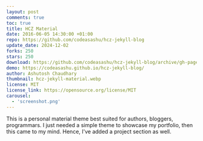 ```yaml
---
layout: post
comments: true
toc: true
title: HCZ Material
date: 2016-06-05 14:30:00 +01:00
repo: https://github.com/codeasashu/hcz-jekyll-blog
update_date: 2024-12-02
forks: 250
stars: 250
download: https://github.com/codeasashu/hcz-jekyll-blog/archive/gh-pages.zip
demo: https://codeasashu.github.io/hcz-jekyll-blog/
author: Ashutosh Chaudhary
thumbnail: hcz-jekyll-material.webp
license: MIT
license_link: https://opensource.org/license/MIT
carousel:
  - 'screenshot.png'
---
```


This is a personal material theme best suited for authors, bloggers, programmars. I just needed a simple theme to showcase my portfolio, then this came to my mind. Hence, I've added a project section as well.
